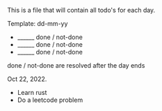 
This is a file that will contain
all todo's for each day.

Template:
dd-mm-yy

+ ______ done / not-done
+ ______ done / not-done
+ ______ done / not-done

done / not-done are resolved after
the day ends


Oct 22, 2022.

+ Learn rust
+ Do a leetcode problem
